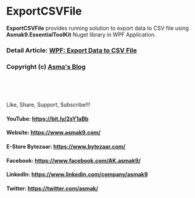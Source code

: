 # ExportCSVFile
**ExportCSVFile** provides running solution to export data to CSV file using **Asmak9.EssentialToolKit** Nuget library in WPF Application.

### Detail Article: [WPF: Export Data to CSV File](https://bit.ly/2Jx9NP2)

### Copyright (c) [Asma's Blog](https://www.asmak9.com/)

<br/>
<br/>
<br/>

Like, Share, Support, Subscribe!!!

#### YouTube: https://bit.ly/2sY1aBb 

#### Website: https://www.asmak9.com/

#### E-Store Bytezaar: https://www.bytezaar.com/

#### Facebook: https://www.facebook.com/AK.asmak9/

#### LinkedIn: https://www.linkedin.com/company/asmak9

#### Twitter: https://twitter.com/asmak/
